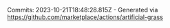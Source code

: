 Commits: 2023-10-21T18:48:28.815Z - Generated via https://github.com/marketplace/actions/artificial-grass
<br>
